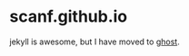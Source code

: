 scanf.github.io
=============

jekyll is awesome, but I have moved to [ghost][0].

[0]: http://blog.alemayhu.com
